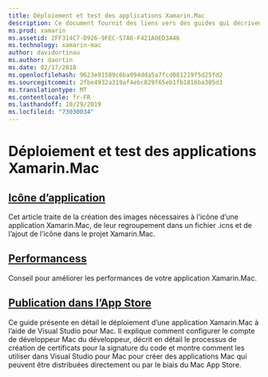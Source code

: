```yaml
---
title: Déploiement et test des applications Xamarin.Mac
description: Ce document fournit des liens vers des guides qui décrivent comment déployer et tester des applications Xamarin.Mac. Ces guides abordent les icônes, les performances et la publication d’applications dans l’App Store.
ms.prod: xamarin
ms.assetid: 2FF314C7-D926-9FEC-57A6-F421A0ED3A46
ms.technology: xamarin-mac
author: davidortinau
ms.author: daortin
ms.date: 02/17/2018
ms.openlocfilehash: 9623e91589c6ba094dda5a7fcd081219f5d25fd2
ms.sourcegitcommit: 2fbe4932a319af4ebc829f65eb1fb1816ba305d3
ms.translationtype: MT
ms.contentlocale: fr-FR
ms.lasthandoff: 10/29/2019
ms.locfileid: "73030034"
---
```

# <a name="deploying-and-testing-xamarinmac-apps"></a>Déploiement et test des applications Xamarin.Mac

## <a name="application-iconapp-iconmd"></a>[Icône d’application](app-icon.md)

Cet article traite de la création des images nécessaires à l’icône d’une application Xamarin.Mac, de leur regroupement dans un fichier .icns et de l’ajout de l’icône dans le projet Xamarin.Mac.

## <a name="performanceperformancemd"></a>[Performancess](performance.md)

Conseil pour améliorer les performances de votre application Xamarin.Mac.

## <a name="publishing-to-the-app-storepublishing-to-the-app-storeindexmd"></a>[Publication dans l’App Store](publishing-to-the-app-store/index.md)

Ce guide présente en détail le déploiement d’une application Xamarin.Mac à l’aide de Visual Studio pour Mac. Il explique comment configurer le compte de développeur Mac du développeur, décrit en détail le processus de création de certificats pour la signature du code et montre comment les utiliser dans Visual Studio pour Mac pour créer des applications Mac qui peuvent être distribuées directement ou par le biais du Mac App Store.
